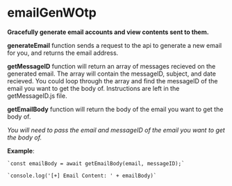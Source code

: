 # emailGenWOtp
**Gracefully generate email accounts and view contents sent to them.**


**generateEmail** function sends a request to the api to generate a new email for you, and returns the email address.


**getMessageID** function will return an array of messages recieved on the generated email.
   The array will contain the messageID, subject, and date recieved.
   You could loop through the array and find the messageID of the email you want to get the body of.
   Instructions are left in the getMessageID.js file.
   

**getEmailBody** function will return the body of the email you want to get the body of.

*You will need to pass the email and messageID of the email you want to get the body of.*

**Example**:
  
    `const emailBody = await getEmailBody(email, messageID);`
    
    `console.log('[+] Email Content: ' + emailBody)`
